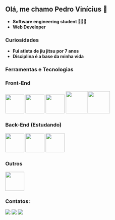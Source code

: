 ## Olá, me chamo Pedro Vinícius 👋

- **Software engineering student 👨🏻‍💻**
- **Web Developer**

### Curiosidades 

- **Fui atleta de jiu jitsu por 7 anos**
- **Disciplina é a base da minha vida**

### Ferramentas e Tecnologias

### Front-End

<img src="https://cdn.jsdelivr.net/gh/devicons/devicon/icons/javascript/javascript-original.svg" width="60px"/> <img src="https://cdn.jsdelivr.net/gh/devicons/devicon/icons/react/react-original-wordmark.svg" width="60px"/> <img src="https://cdn.jsdelivr.net/gh/devicons/devicon/icons/typescript/typescript-plain.svg" width="60px"/> <img src="https://cdn.jsdelivr.net/gh/devicons/devicon/icons/html5/html5-original-wordmark.svg" width="70px"/><img src="https://cdn.jsdelivr.net/gh/devicons/devicon/icons/css3/css3-original-wordmark.svg" width="70px"/>

### Back-End (Estudando) 

<img src="https://cdn.jsdelivr.net/gh/devicons/devicon/icons/nodejs/nodejs-original.svg" width="60px" /> <img src="https://cdn.jsdelivr.net/gh/devicons/devicon/icons/typescript/typescript-plain.svg" width="60px"/> <img src="https://cdn.jsdelivr.net/gh/devicons/devicon/icons/postgresql/postgresql-plain-wordmark.svg" width="60px"/>
   
### Outros

<img src="https://cdn.jsdelivr.net/gh/devicons/devicon/icons/git/git-original.svg" width="60px"/>  
          
 ### Contatos:
          
<div>
<a href="https://www.instagram.com/pedroviniciusbjj/" target="_blank"><img src="https://img.shields.io/badge/-Instagram-%23E4405F?style=for-the-badge&logo=instagram&logoColor=white" target="_blank"></a>
<a href = "mailto:pedrovinicius.dev@gmail.com"><img src="https://img.shields.io/badge/Gmail-D14836?style=for-the-badge&logo=gmail&logoColor=white" target="_blank"></a>
<a href="https://www.linkedin.com/in/pedro-oliveira-a71186216/" target="_blank"><img src="https://img.shields.io/badge/-LinkedIn-%230077B5?style=for-the-badge&logo=linkedin&logoColor=white" target="_blank"></a>   
</div>
          
  
          
          
